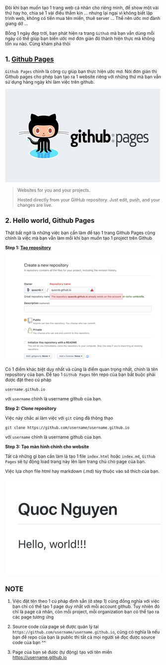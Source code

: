 
Đôi khi bạn muốn tạo 1 trang web cá nhân cho riêng mình, để show một vài thứ hay ho, chia sẻ 1 vài điều thầm kín ... nhưng lại ngại vì không biết lập trình web, không có tiền mua tên miền, thuê server ... Thế nên ước mơ đành giang dở ...

Bỗng 1 ngày đẹp trời, bạn phát hiện ra trang `Github` mà bạn vẫn dùng mỗi ngày có thể giúp bạn biến ước mơ đơn giản đó thành hiện thực mà không tốn xu nào. Cùng khám phá thôi

## 1. [Github Pages](https://pages.github.com/)

`Github Pages` chính là công cụ giúp bạn thực hiện ước mơ. Nói đơn giản thì Github pages cho phép bạn tạo ra 1 website riêng với những thứ mà bạn vẫn sử dụng hàng ngày khi làm việc trên github.



![](/resources/2018-12-05-github-pages-logo.jpeg)

>Websites for you and your projects.
>
>Hosted directly from your GitHub repository. Just edit, push, and your changes are live.

## 2. Hello world, Github Pages

Thật bất ngờ là những việc bạn cần làm để tạo 1 trang Github Pages cũng chính là việc mà bạn vẫn làm mỗi khi bạn muốn tạo 1 project trên Github

**Step 1: [Tạo repository](https://github.com/new)**

![](/resources/2018-12-05-create-repo.png)

Có 1 điểm khác biệt duy nhất và cũng là điểm quan trọng nhất, chính là tên repository của bạn. Để tạo 1 `Github Pages` tên repo của bạn bắt buộc phải được đặt theo cú pháp

```
username.github.io
```

với `username` chính là username github của bạn.

**Step 2: Clone repository**

Việc này chắc ai làm việc với `git` cũng đã thông thạo

```
git clone https://github.com/username/username.github.io
```

với `username` chính là username github của bạn.

**Step 3: Tạo màn hình chính cho website**

Tất cả những gì bạn cần làm là tạo 1 file `index.html` hoặc `index.md`, `Github Pages` sẽ tự động load trang này lên làm trang chủ cho page của bạn.

Việc lựa chọn file html hay markdown (.md) tùy thuộc vào sở thích của bạn.

![](/resources/2018-12-05-page-hello-world.png)

## NOTE

1. Việc đặt tên theo 1 cú pháp định sẵn (ở step 1) cũng đồng nghĩa với việc bạn chỉ có thể tạo 1 page duy nhất với mỗi account github. Tuy nhiên đó chỉ là page cá nhân, còn mỗi project, mỗi organization bạn có thể tạo ra các page tương ứng

2. Source code của page sẽ được quản lý tại `https://github.com/username/username.github.io`, cũng có nghĩa là nếu bạn để repo của bạn là public thì tất cả mọi người sẽ đọc được source code của bạn ^^

3. Page của bạn sẽ được (tự động) tạo với tên miền https://username.github.io
